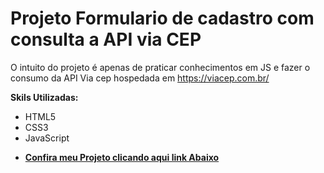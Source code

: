 # Projeto Formulario de cadastro com consulta a API via CEP

O intuito do projeto é apenas de praticar conhecimentos em JS e fazer o consumo da API Via cep hospedada em https://viacep.com.br/

**Skils Utilizadas:**

* HTML5
* CSS3
* JavaScript


- [**Confira meu Projeto clicando aqui link Abaixo**](https://victormreis.github.io/ViaCepAPI/)

